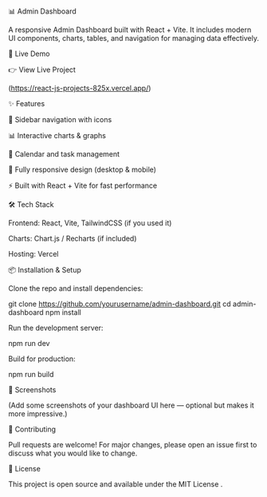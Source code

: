 📊 Admin Dashboard

A responsive Admin Dashboard built with React + Vite. It includes modern UI components, charts, tables, and navigation for managing data effectively.

🚀 Live Demo

👉 View Live Project

(https://react-js-projects-825x.vercel.app/)

✨ Features

📂 Sidebar navigation with icons

📊 Interactive charts & graphs

📅 Calendar and task management

📱 Fully responsive design (desktop & mobile)

⚡ Built with React + Vite for fast performance

🛠️ Tech Stack

Frontend: React, Vite, TailwindCSS (if you used it)

Charts: Chart.js / Recharts (if included)

Hosting: Vercel

📦 Installation & Setup

Clone the repo and install dependencies:

git clone https://github.com/yourusername/admin-dashboard.git
cd admin-dashboard
npm install


Run the development server:

npm run dev


Build for production:

npm run build

📸 Screenshots

(Add some screenshots of your dashboard UI here — optional but makes it more impressive.)

🤝 Contributing

Pull requests are welcome! For major changes, please open an issue first to discuss what you would like to change.

📜 License

This project is open source and available under the MIT License
.
